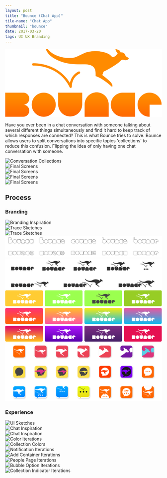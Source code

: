 ```yaml
---
layout: post
title: "Bounce (Chat App)"
tile-name: "Chat App"
thumbnail: "bounce"
date: 2017-03-20
tags: UI UX Branding
---
```


<div class="grid-x align-center">
  <div class="cell medium-8">
    <div class="image-container"><img src="../img/bounce/logo.svg" alt="Final Logo"/></div>
  </div>
</div>

Have you ever been in a chat conversation with someone talking about several different things simultaneously and find it hard to keep track of which responses are connected? This is what Bounce tries to solve. Bounce allows users to split conversations into specific topics 'collections' to reduce this confusion. Flipping the idea of only having one chat conversation with someone.

<div class="image-container"><img src="../img/bounce/conversationCollections.png" alt="Conversation Collections"/></div>
<div class="image-container"><img src="../img/bounce/mainScreensFinal.png" alt="Final Screens"/></div>
<div class="image-container"><img src="../img/bounce/secondaryScreensFinal.png" alt="Final Screens"/></div>
<div class="image-container"><img src="../img/bounce/darkMainScreensFinal.png" alt="Final Screens"/></div>
<div class="image-container"><img src="../img/bounce/darkSecondaryScreensFinal.png" alt="Final Screens"/></div>

<!--Give Example chats that this solves (ScreenShots)-->

## Process

### Branding

<div class="image-container"><img src="../img/bounce/brandInspiration.png" alt="Branding Inspiration"/></div>
<div class="image-container"><img src="../img/bounce/traceSketch1.png" alt="Trace Sketches"/></div>
<div class="image-container"><img src="../img/bounce/traceSketch2.png" alt="Trace Sketches"/></div>
<div class="image-container"><img src="../img/bounce/bounceLogoIterations.svg" alt="Bounce Logo Iterations"/></div>
<div class="image-container"><img src="../img/bounce/logoIterations.svg" alt="Logo Iterations"/></div>
<div class="image-container"><img src="../img/bounce/colorIterations.svg" alt="Color Iterations"/></div>
<div class="image-container"><img src="../img/bounce/iconIterations.svg" alt="Icons Iterations"/></div>


### Experience

<div class="image-container"><img src="../img/bounce/uiSketches.png" alt="UI Sketches"/></div>
<div class="image-container"><img src="../img/bounce/chatInspiration.png" alt="Chat Inspiration"/></div>
<div class="image-container"><img src="../img/bounce/chatInspiration2.png" alt="Chat Inspiration"/></div>
<div class="image-container"><img src="../img/bounce/colorIterations.png" alt="Color Iterations"/></div>
<div class="image-container"><img src="../img/bounce/collectionColors.png" alt="Collection Colors"/></div>

<div class="image-container"><img src="../img/bounce/notificationIterations.png" alt="Notification Iterations"/>
</div>

<div class="image-container"><img src="../img/bounce/addContainerIterations.png" alt="Add Container Iterations"/>
</div>

<div class="image-container"><img src="../img/bounce/peoplePageIerations.png" alt="People Page Iterations"/>
</div>
<div class="image-container"><img src="../img/bounce/bubbleOptionIterations.png" alt="Bubble Option Iterations"/>
</div>
<div class="image-container"><img src="../img/bounce/collectionIndicator.png" alt="Collection Indicator Iterations"/>
</div>
